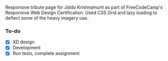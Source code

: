 Responsive tribute page for Jiddu Krishnamurti as part of FreeCodeCamp's Responsive Web Design Certification.
Used CSS Grid and lazy loading to deflect some of the heavy imagery use.

### To-do
- [x] XD design
- [x] Development
- [x] Run tests, complete assignment